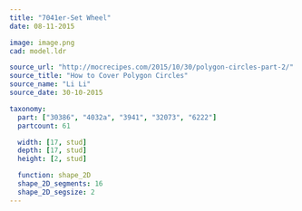 ```yaml
---
title: "7041er-Set Wheel"
date: 08-11-2015

image: image.png
cad: model.ldr

source_url: "http://mocrecipes.com/2015/10/30/polygon-circles-part-2/"
source_title: "How to Cover Polygon Circles"
source_name: "Li Li"
source_date: 30-10-2015

taxonomy:
  part: ["30386", "4032a", "3941", "32073", "6222"]
  partcount: 61

  width: [17, stud]
  depth: [17, stud]
  height: [2, stud]

  function: shape_2D
  shape_2D_segments: 16
  shape_2D_segsize: 2
---
```

